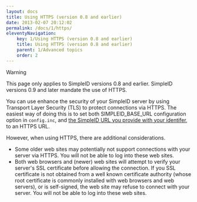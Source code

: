 ```yaml
---
layout: docs
title: Using HTTPS (version 0.8 and earlier)
date: 2013-02-07 20:12:02
permalink: /docs/1/https/
eleventyNavigation:
    key: 1/Using HTTPS (version 0.8 and earlier)
    title: Using HTTPS (version 0.8 and earlier)
    parent: 1/Advanced topics
    order: 2
---
```


> [!WARNING]
> This page only applies to SimpleID versions 0.8 and earlier.  SimpleID versions 0.9 and later mandate the use of HTTPS.

You can use enhance the security of your SimpleID server by using Transport Layer Security (TLS) to protect connections via HTTPS.  The easiest way of doing this is to set both SIMPLEID_BASE_URL configuration option in `config.inc`, and [the SimpleID URL you provide with your identifer](http://simpleid.org/documentation/getting-started/setting-identity/claim-your-identifier), to an HTTPS URL.

However, when using HTTPS, there are additional considerations.

- Some older web sites may potentially not support connections with your server via HTTPS.  You will not be able to log into these web sites.
- Both web browsers and (newer) web sites will attempt to verify your server's SSL certificate before allowing the connection.  If you SSL certificate is not obtained from a well known certificate authority (whose root certificate is commonly installed with web browsers and web servers), or is self-signed, the web site may refuse to connect with your server.  You will not be able to log into these web sites.